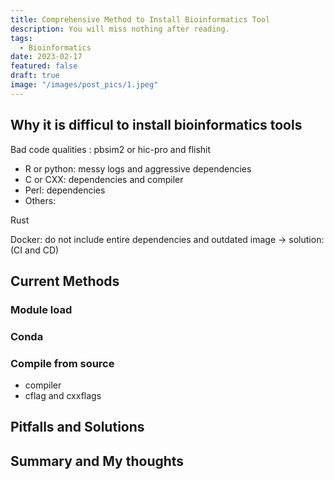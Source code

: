```yaml
---
title: Comprehensive Method to Install Bioinformatics Tool
description: You will miss nothing after reading.
tags:
  - Bioinformatics
date: 2023-02-17
featured: false
draft: true
image: "/images/post_pics/1.jpeg"
---
```


## Why it is difficul to install bioinformatics tools

Bad code qualities : pbsim2 or hic-pro and flishit

- R or python: messy logs and aggressive dependencies
- C or CXX: dependencies and compiler
- Perl: dependencies
- Others:

Rust

Docker: do not include entire dependencies and outdated image -> solution: (CI and CD)

## Current Methods

### Module load

### Conda

### Compile from source

- compiler
- cflag and cxxflags

## Pitfalls and Solutions

## Summary and My thoughts

<!-- links -->
